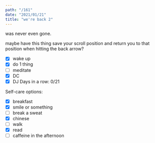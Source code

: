 ```yaml
---
path: "/161"
date: "2021/01/21"
title: "we're back 2"
---
```


was never even gone.

maybe have this thing save your scroll position and return you to that position when hitting the back arrow?

- [x] wake up
- [x] do 1 thing
- [ ] meditate
- [x] DC
- [x] DJ
Days in a row: 0/21

Self-care options:
- [x] breakfast
- [x] smile or something
- [ ] break a sweat
- [x] chinese
- [ ] walk
- [x] read
- [ ] caffeine in the afternoon
